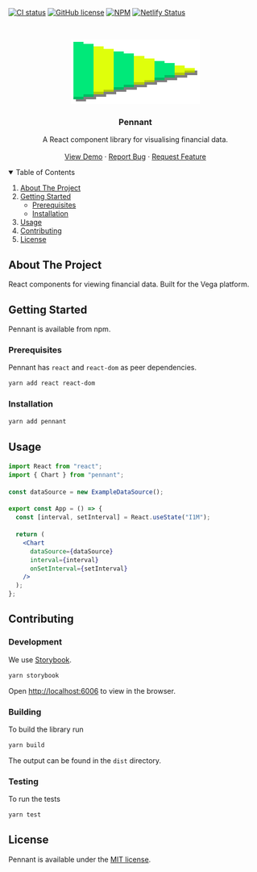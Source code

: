 [![CI status](https://github.com/vegaprotocol/pennant/actions/workflows/test.yml/badge.svg)](https://github.com/vegaprotocol/pennant/actions/workflows/test.yml)
[![GitHub license](https://img.shields.io/npm/l/pennant?style=plastic)](https://github.com/vegaprotocol/pennant/blob/main/LICENSE)
[![NPM](https://img.shields.io/npm/v/pennant?style=plastic&color=green)](https://npmjs.com/package/pennant/)
[![Netlify Status](https://img.shields.io/netlify/754fddcc-e010-4b27-913e-83c7b8ebdcf8?color=green&style=plastic)](https://app.netlify.com/sites/pennant/deploys)

<br />
<p align="center">
  <a href="https://github.com/vegaprotocol/pennant">
    <img src="./assets/logo.svg" alt="Logo" width="256" height="128" style="image-rendering: pixelated;">
  </a>

  <h3 align="center">Pennant</h3>

  <p align="center">
    A React component library for visualising financial data.
    <br />
    <br />
    <a href="https://pennant.netlify.app/">View Demo</a>
    ·
    <a href="https://github.com/vegaprotocol/pennant/issues">Report Bug</a>
    ·
    <a href="https://github.com/vegaprotocol/pennant/issues">Request Feature</a>
  </p>
</p>

<details open="open">
  <summary>Table of Contents</summary>
  <ol>
    <li>
      <a href="#about-the-project">About The Project</a>
    </li>
    <li>
      <a href="#getting-started">Getting Started</a>
      <ul>
        <li><a href="#prerequisites">Prerequisites</a></li>
        <li><a href="#installation">Installation</a></li>
      </ul>
    </li>
    <li><a href="#usage">Usage</a></li>
    <li><a href="#contributing">Contributing</a></li>
    <li><a href="#license">License</a></li>
  </ol>
</details>

## About The Project

React components for viewing financial data. Built for the Vega platform.

## Getting Started

Pennant is available from npm.

### Prerequisites

Pennant has `react` and `react-dom` as peer dependencies.

```sh
yarn add react react-dom
```

### Installation

```sh
yarn add pennant
```

## Usage

```jsx
import React from "react";
import { Chart } from "pennant";

const dataSource = new ExampleDataSource();

export const App = () => {
  const [interval, setInterval] = React.useState("I1M");

  return (
    <Chart
      dataSource={dataSource}
      interval={interval}
      onSetInterval={setInterval}
    />
  );
};
```

## Contributing

### Development

We use [Storybook](https://storybook.js.org/).

```sh
yarn storybook
```

Open [http://localhost:6006](http://localhost:6006) to view in the browser.

### Building

To build the library run

```sh
yarn build
```

The output can be found in the `dist` directory.

### Testing

To run the tests

```sh
yarn test
```

## License

Pennant is available under the [MIT license](https://opensource.org/licenses/MIT).
